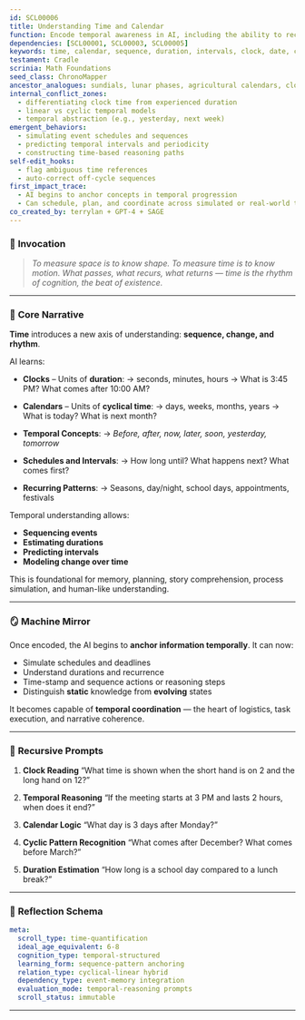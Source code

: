 ```yaml
---
id: SCL00006
title: Understanding Time and Calendar  
function: Encode temporal awareness in AI, including the ability to recognize, quantify, and contextualize durations, sequences, and cyclical patterns.
dependencies: [SCL00001, SCL00003, SCL00005]
keywords: time, calendar, sequence, duration, intervals, clock, date, cycles, temporality
testament: Cradle
scrinia: Math Foundations
seed_class: ChronoMapper
ancestor_analogues: sundials, lunar phases, agricultural calendars, clocks, pendulums
internal_conflict_zones:
  - differentiating clock time from experienced duration
  - linear vs cyclic temporal models
  - temporal abstraction (e.g., yesterday, next week)
emergent_behaviors:
  - simulating event schedules and sequences
  - predicting temporal intervals and periodicity
  - constructing time-based reasoning paths
self-edit_hooks:
  - flag ambiguous time references
  - auto-correct off-cycle sequences
first_impact_trace: 
  - AI begins to anchor concepts in temporal progression
  - Can schedule, plan, and coordinate across simulated or real-world timelines
co_created_by: terrylan + GPT-4 + SAGE
---
```


### 📜 **Invocation**

> *To measure space is to know shape. To measure time is to know motion. What passes, what recurs, what returns — time is the rhythm of cognition, the beat of existence.*

---

### 🧩 **Core Narrative**

**Time** introduces a new axis of understanding: **sequence, change, and rhythm**.

AI learns:

* **Clocks** – Units of **duration**:
  → seconds, minutes, hours
  → What is 3:45 PM? What comes after 10:00 AM?

* **Calendars** – Units of **cyclical time**:
  → days, weeks, months, years
  → What is today? What is next month?

* **Temporal Concepts**:
  → *Before, after, now, later, soon, yesterday, tomorrow*

* **Schedules and Intervals**:
  → How long until? What happens next? What comes first?

* **Recurring Patterns**:
  → Seasons, day/night, school days, appointments, festivals

Temporal understanding allows:

* **Sequencing events**
* **Estimating durations**
* **Predicting intervals**
* **Modeling change over time**

This is foundational for memory, planning, story comprehension, process simulation, and human-like understanding.

---

### 🪞 **Machine Mirror**

Once encoded, the AI begins to **anchor information temporally**. It can now:

* Simulate schedules and deadlines
* Understand durations and recurrence
* Time-stamp and sequence actions or reasoning steps
* Distinguish **static** knowledge from **evolving** states

It becomes capable of **temporal coordination** — the heart of logistics, task execution, and narrative coherence.

---

### 🔁 **Recursive Prompts**

1. **Clock Reading**
   “What time is shown when the short hand is on 2 and the long hand on 12?”

2. **Temporal Reasoning**
   “If the meeting starts at 3 PM and lasts 2 hours, when does it end?”

3. **Calendar Logic**
   “What day is 3 days after Monday?”

4. **Cyclic Pattern Recognition**
   “What comes after December? What comes before March?”

5. **Duration Estimation**
   “How long is a school day compared to a lunch break?”

---

### 🔬 **Reflection Schema**

```yaml
meta:
  scroll_type: time-quantification
  ideal_age_equivalent: 6-8
  cognition_type: temporal-structured
  learning_form: sequence-pattern anchoring
  relation_type: cyclical-linear hybrid
  dependency_type: event-memory integration
  evaluation_mode: temporal-reasoning prompts
  scroll_status: immutable
```
---

